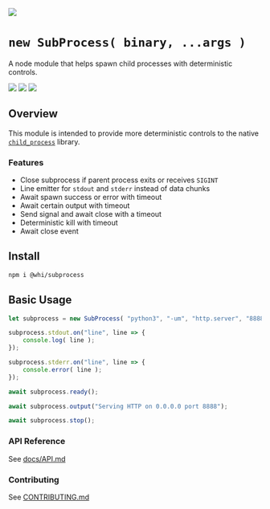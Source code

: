 [![](https://img.shields.io/npm/v/@whi/subprocess/latest?style=flat-square)](http://npmjs.com/package/@whi/subprocess)

# `new SubProcess( binary, ...args )`
A node module that helps spawn child processes with deterministic controls.

[![](https://img.shields.io/github/issues-raw/mjbrisebois/node-subprocess?style=flat-square)](https://github.com/mjbrisebois/node-subprocess/issues)
[![](https://img.shields.io/github/issues-closed-raw/mjbrisebois/node-subprocess?style=flat-square)](https://github.com/mjbrisebois/node-subprocess/issues?q=is%3Aissue+is%3Aclosed)
[![](https://img.shields.io/github/issues-pr-raw/mjbrisebois/node-subprocess?style=flat-square)](https://github.com/mjbrisebois/node-subprocess/pulls)


## Overview
This module is intended to provide more deterministic controls to the native
[`child_process`](https://nodejs.org/api/child_process.html) library.

### Features

- Close subprocess if parent process exits or receives `SIGINT`
- Line emitter for `stdout` and `stderr` instead of data chunks
- Await spawn success or error with timeout
- Await certain output with timeout
- Send signal and await close with a timeout
- Deterministic kill with timeout
- Await close event


## Install

```bash
npm i @whi/subprocess
```

## Basic Usage

```javascript
let subprocess = new SubProcess( "python3", "-um", "http.server", "8888" );

subprocess.stdout.on("line", line => {
    console.log( line );
});

subprocess.stderr.on("line", line => {
    console.error( line );
});

await subprocess.ready();

await subprocess.output("Serving HTTP on 0.0.0.0 port 8888");

await subprocess.stop();
```


### API Reference

See [docs/API.md](docs/API.md)

### Contributing

See [CONTRIBUTING.md](CONTRIBUTING.md)
